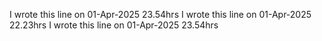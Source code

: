 I wrote this line on 01-Apr-2025 23.54hrs
I wrote this line on 01-Apr-2025 22.23hrs
I wrote this line on 01-Apr-2025 23.54hrs
